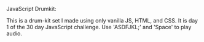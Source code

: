JavaScript Drumkit:

This is a drum-kit set I made using only vanilla JS, HTML, and CSS. It is day 1 of the 30 day JavaScript
challenge. Use 'ASDFJKL;' and 'Space' to play audio.